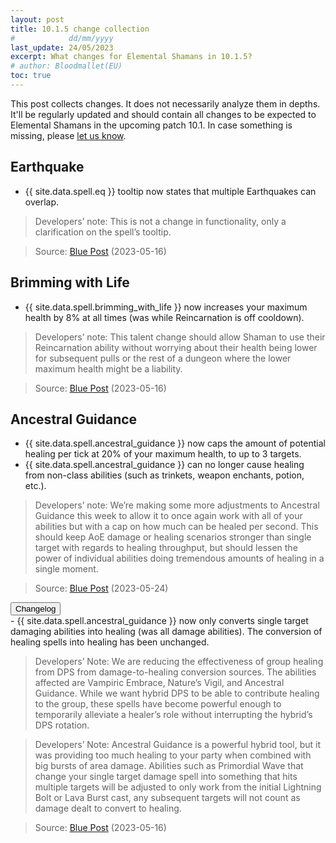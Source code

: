 ```yaml
---
layout: post
title: 10.1.5 change collection
#            dd/mm/yyyy
last_update: 24/05/2023
excerpt: What changes for Elemental Shamans in 10.1.5?
# author: Bloodmallet(EU)
toc: true
---
```

This post collects changes. It does not necessarily analyze them in depths.
It'll be regularly updated and should contain all changes to be expected to Elemental Shamans in the upcoming patch 10.1.
In case something is missing, please [let us know](https://discord.gg/VA7wXVx).

## Earthquake
- {{ site.data.spell.eq }} tooltip now states that multiple Earthquakes can overlap. 

> Developers’ note: This is not a change in functionality, only a clarification on the spell’s tooltip.

> Source: [Blue Post](https://us.forums.blizzard.com/en/wow/t/dragonflight-fractures-in-time-ptr-development-notes/1587226/4) (2023-05-16)

## Brimming with Life
- {{ site.data.spell.brimming_with_life }} now increases your maximum health by 8% at all times (was while Reincarnation is off cooldown). 

> Developers’ note: This talent change should allow Shaman to use their Reincarnation ability without worrying about their health being lower for subsequent pulls or the rest of a dungeon where the lower maximum health might be a liability.

> Source: [Blue Post](https://us.forums.blizzard.com/en/wow/t/dragonflight-fractures-in-time-ptr-development-notes/1587226/4) (2023-05-16)

## Ancestral Guidance
- {{ site.data.spell.ancestral_guidance }} now caps the amount of potential healing per tick at 20% of your maximum health, to up to 3 targets.
- {{ site.data.spell.ancestral_guidance }} can no longer cause healing from non-class abilities (such as trinkets, weapon enchants, potion, etc.).

> Developers’ note: We’re making some more adjustments to Ancestral Guidance this week to allow it to once again work with all of your abilities but with a cap on how much can be healed per second. This should keep AoE damage or healing scenarios stronger than single target with regards to healing throughput, but should lessen the power of individual abilities doing tremendous amounts of healing in a single moment.

> Source: [Blue Post](https://us.forums.blizzard.com/en/wow/t/dragonflight-fractures-in-time-ptr-development-notes/1587226/5) (2023-05-24)

<div class="card">
  <div class="card-header" id="ag-changelog">
    <div class="h2 mb-0">
      <button class="btn btn-link btn-block text-left collapsed" type="button" data-toggle="collapse" data-target="#ag-changelog-body" aria-expanded="false" aria-controls="ag-changelog-body">
        Changelog
      </button>
    </div>
  </div>
  <div id="ag-changelog-body" class="collapse" aria-labelledby="ag-changelog" data-parent="#ag">
    <div class="card-body" markdown="1">
- {{ site.data.spell.ancestral_guidance }} now only converts single target damaging abilities into healing (was all damage abilities). The conversion of healing spells into healing has been unchanged.

> Developers’ Note: We are reducing the effectiveness of group healing from DPS from damage-to-healing conversion sources. The abilities affected are Vampiric Embrace, Nature’s Vigil, and Ancestral Guidance. While we want hybrid DPS to be able to contribute healing to the group, these spells have become powerful enough to temporarily alleviate a healer’s role without interrupting the hybrid’s DPS rotation.

> Developers’ Note: Ancestral Guidance is a powerful hybrid tool, but it was providing too much healing to your party when combined with big bursts of area damage. Abilities such as Primordial Wave that change your single target damage spell into something that hits multiple targets will be adjusted to only work from the initial Lightning Bolt or Lava Burst cast, any subsequent targets will not count as damage dealt to convert to healing.

> Source: [Blue Post](https://us.forums.blizzard.com/en/wow/t/dragonflight-fractures-in-time-ptr-development-notes/1587226/4) (2023-05-16)

  </div>
  </div>
</div>
